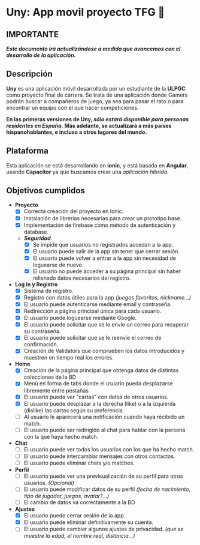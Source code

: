 # Uny: App movil proyecto TFG :school_satchel:
## IMPORTANTE

***Este documento irá actualizándose a medida que avancemos con el desarrollo de la aplicación.***

## Descripción

**Uny** es una aplicación móvil desarrollada por un estudiante de la **ULPGC** como proyecto final de carrera. 
Se trata de una aplicación donde Gamers podrán buscar a compañeros de juego, ya sea para pasar el rato o para encontrar un equipo con el que hacer competiciones.

**En las primeras versiones de Uny, _sólo estará disponible para personas residentes en España._ Más adelante, se actualizará a más países hispanohablantes,
e incluso a otros lugares del mundo.**

## Plataforma
Esta aplicación se está desarrollando en **ionic**, y está basada en **Angular**, usando **Capacitor** ya que buscamos crear una _aplicación híbrida_.

## Objetivos cumplidos
- **Proyecto**
    - [x] Correcta creación del proyecto en Ionic.
    - [x] Instalación de librerías necesarias para crear un prototipo base.
    - [x] Implementación de firebase como método de autenticación y database.
    - ***Seguridad***
       - [x] Se impide que usuarios no registrados accedan a la app.
       - [x] El usuario puede salir de la app sin tener que cerrar sesión.
       - [x] El usuario puede volver a entrar a la app sin necesidad de loguearse de nuevo.
       - [x] El usuario no puede acceder a su página principal sin haber rellenado datos necesarios del registro.  
- **Log In y Registro**
    - [x] Sistema de registro.
    - [x] Registro con datos útiles para la app _(juegos favoritos, nickname...)_
    - [x] El usuario puede autenticarse mediante email y contraseña.
    - [x] Redirección a página principal única para cada usuario.
    - [x] El usuario puede loguearse mediante Google.
    - [x] El usuario puede solicitar que se le envíe un correo para recuperar su contraseña.
    - [x] El usuario puede solicitar que se le reenvíe el correo de confirmación.
    - [x] Creación de Validators que comprueben los datos introducidos y muestren en tiempo real los errores.
- **Home**
    - [x] Creación de la página principal que obtenga datos de distintas colecciones de la BD
    - [x] Menú en forma de tabs donde el usuario pueda desplazarse libremente entre pestañas
    - [x] El usuario puede ver "cartas" con datos de otros usuarios.
    - [x] El usuario puede desplazar a la derecha (like) o a la izquierda (dislike) las cartas según su preferencia.
    - [ ] Al usuario le aparecerá una notificación cuando haya recibido un match.
    - [ ] El usuario puede ser redirigido al chat para hablar con la persona con la que haya hecho match.
- **Chat**
    - [ ] El usuario puede ver todos los usuarios con los que ha hecho match.
    - [ ] El usuario puede intercambiar mensajes con otros contactos.
    - [ ] El usuario puede eliminar chats y/o matches.
- **Perfil**
    - [ ] El usuario puede ver una previsualización de su perfil para otros usuarios. _(Opcional)_
    - [ ] El usuario puede modificar datos de su perfil _(fecha de nacimiento, tipo de jugador, juegos, avatar?...)_
    - [ ] El cambio de datos va correctamente a la BD
- **Ajustes**
    - [x] El usuario puede cerrar sesión de la app.
    - [x] El usuario puede eliminar definitivamente su cuenta.
    - [ ] El usuario puede cambiar algunos ajustes de privacidad. _(que se muestre la edad, el nombre real, distancia...)_
